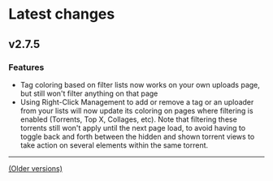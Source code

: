 # Latest changes
## v2.7.5
### Features
- Tag coloring based on filter lists now works on your own uploads page, but still won't filter anything on that page
- Using Right-Click Management to add or remove a tag or an uploader from your lists will now update its coloring on pages where filtering is enabled (Torrents, Top X, Collages, etc). Note that filtering these torrents still won't apply until the next page load, to avoid having to toggle back and forth between the hidden and shown torrent views to take action on several elements within the same torrent.


---

[(Older versions)](https://github.com/ceodoe/noshitempornium/blob/master/CHANGELOG_OLD.md#older-versions)
